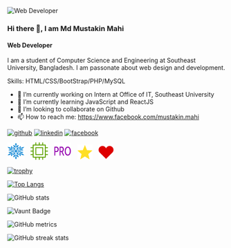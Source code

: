 ![Web Developer](https://scontent.fdac160-1.fna.fbcdn.net/v/t39.30808-6/438817661_3654455988103349_291045099278989748_n.jpg?stp=dst-jpg_p640x640&_nc_cat=106&ccb=1-7&_nc_sid=5f2048&_nc_eui2=AeEixCjlVMBTYfbPUSq6PbGrr6ap7HlD-aqvpqnseUP5qgy471iKlg57ooA83DrzfJJwIPpgwDpaHG3dsT4xgF1J&_nc_ohc=uF_3tzz2IksQ7kNvgGf0Om0&_nc_ht=scontent.fdac160-1.fna&oh=00_AYDqBJyxinwIXaA6eAgludggDkH9DeuiythLm1ckF4wvzw&oe=665603EF)

### Hi there 👋, I am Md Mustakin Mahi
#### Web Developer

I am a student of Computer Science and Engineering at Southeast University, Bangladesh. I am passonate about web design and development. 

Skills: HTML/CSS/BootStrap/PHP/MySQL

- 🔭 I’m currently working on Intern at Office of IT, Southeast University 
- 🌱 I’m currently learning JavaScript and ReactJS 
- 👯 I’m looking to collaborate on Github  
- 📫 How to reach me: https://www.facebook.com/mustakin.mahi 


[<img src='https://cdn.jsdelivr.net/npm/simple-icons@3.0.1/icons/github.svg' alt='github' height='40'>](https://github.com/https://github.com/Mustakin-140)  [<img src='https://cdn.jsdelivr.net/npm/simple-icons@3.0.1/icons/linkedin.svg' alt='linkedin' height='40'>](https://www.linkedin.com/in/https://www.linkedin.com/in/md-mustakin-mahi-262010200//)  [<img src='https://cdn.jsdelivr.net/npm/simple-icons@3.0.1/icons/facebook.svg' alt='facebook' height='40'>](https://www.facebook.com/https://www.facebook.com/mustakin.mahi)  

<a href='https://archiveprogram.github.com/'><img src='https://raw.githubusercontent.com/acervenky/animated-github-badges/master/assets/acbadge.gif' width='40' height='40'></a> <a href='https://docs.github.com/en/developers'><img src='https://raw.githubusercontent.com/acervenky/animated-github-badges/master/assets/devbadge.gif' width='40' height='40'></a> <a href='https://github.com/pricing'><img src='https://raw.githubusercontent.com/acervenky/animated-github-badges/master/assets/pro.gif' width='40' height='40'></a> <a href='https://stars.github.com/'><img src='https://raw.githubusercontent.com/acervenky/animated-github-badges/master/assets/starbadge.gif' width='35' height='35'></a> <a href='https://docs.github.com/en/github/supporting-the-open-source-community-with-github-sponsors'><img src='https://raw.githubusercontent.com/acervenky/animated-github-badges/master/assets/sponsorbadge.gif' width='35' height='35'></a> 

[![trophy](https://github-profile-trophy.vercel.app/?username=https://github.com/Mustakin-140)](https://github.com/ryo-ma/github-profile-trophy)

[![Top Langs](https://github-readme-stats.vercel.app/api/top-langs/?username=https://github.com/Mustakin-140)](https://github.com/anuraghazra/github-readme-stats)

![GitHub stats](https://github-readme-stats.vercel.app/api?username=https://github.com/Mustakin-140&show_icons=true)  

![Vaunt Badge](https://api.vaunt.dev/v1/github/entities/https://github.com/Mustakin-140/contributions?format=svg&private=false)  

![GitHub metrics](https://metrics.lecoq.io/https://github.com/Mustakin-140)  

![GitHub streak stats](https://streak-stats.demolab.com/?user=https://github.com/Mustakin-140)  

